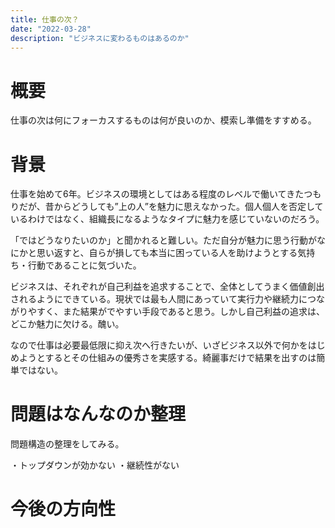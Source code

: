 ```yaml
---
title: 仕事の次？
date: "2022-03-28"
description: "ビジネスに変わるものはあるのか"
---
```


# 概要

仕事の次は何にフォーカスするものは何が良いのか、模索し準備をすすめる。

# 背景

仕事を始めて6年。ビジネスの環境としてはある程度のレベルで働いてきたつもりだが、昔からどうしても”上の人”を魅力に思えなかった。個人個人を否定しているわけではなく、組織長になるようなタイプに魅力を感じていないのだろう。

「ではどうなりたいのか」と聞かれると難しい。ただ自分が魅力に思う行動がなにかと思い返すと、自らが損しても本当に困っている人を助けようとする気持ち・行動であることに気づいた。

ビジネスは、それぞれが自己利益を追求することで、全体としてうまく価値創出されるようにできている。現状では最も人間にあっていて実行力や継続力につながりやすく、また結果がでやすい手段であると思う。しかし自己利益の追求は、どこか魅力に欠ける。醜い。

なので仕事は必要最低限に抑え次へ行きたいが、いざビジネス以外で何かをはじめようとするとその仕組みの優秀さを実感する。綺麗事だけで結果を出すのは簡単ではない。


# 問題はなんなのか整理

問題構造の整理をしてみる。

・トップダウンが効かない
・継続性がない


# 今後の方向性